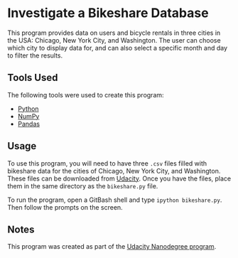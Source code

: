 # Investigate a Bikeshare Database

This program provides data on users and bicycle rentals in three cities in the USA: Chicago, New York City, and Washington. The user can choose which city to display data for, and can also select a specific month and day to filter the results.

## Tools Used

The following tools were used to create this program:
* [Python](https://www.python.org/)
* [NumPy](https://numpy.org/)
* [Pandas](https://pandas.pydata.org/)

## Usage

To use this program, you will need to have three `.csv` files filled with bikeshare data for the cities of Chicago, New York City, and Washington. These files can be downloaded from [Udacity](https://www.udacity.com/). Once you have the files, place them in the same directory as the `bikeshare.py` file.

To run the program, open a GitBash shell and type `ipython bikeshare.py`. Then follow the prompts on the screen.

## Notes

This program was created as part of the [Udacity Nanodegree program](https://www.udacity.com/nanodegree).
